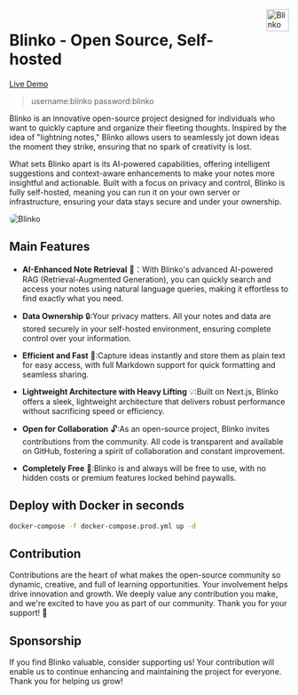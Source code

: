
<img align='right' height='40px' src="./public/single-logo.svg" alt="Blinko" />

# Blinko - Open Source, Self-hosted

<a href="https://blinko-five.vercel.app/">Live Demo</a>
> username:blinko
> password:blinko

Blinko is an innovative open-source project designed for individuals who want to quickly capture and organize their fleeting thoughts. Inspired by the idea of "lightning notes," Blinko allows users to seamlessly jot down ideas the moment they strike, ensuring that no spark of creativity is lost.

What sets Blinko apart is its AI-powered capabilities, offering intelligent suggestions and context-aware enhancements to make your notes more insightful and actionable. Built with a focus on privacy and control, Blinko is fully self-hosted, meaning you can run it on your own server or infrastructure, ensuring your data stays secure and under your ownership.

<img style="border-radius:20px" src="./home.png" alt="Blinko" />

## Main Features
- **AI-Enhanced Note Retrieval** 🤖：With Blinko's advanced AI-powered RAG (Retrieval-Augmented Generation), you can quickly search and access your notes using natural language queries, making it effortless to find exactly what you need.

- **Data Ownership** 🔒:Your privacy matters. All your notes and data are stored securely in your self-hosted environment, ensuring complete control over your information.

- **Efficient and Fast** 🚀:Capture ideas instantly and store them as plain text for easy access, with full Markdown support for quick formatting and seamless sharing.

- **Lightweight Architecture with Heavy Lifting** 💡:Built on Next.js, Blinko offers a sleek, lightweight architecture that delivers robust performance without sacrificing speed or efficiency.

- **Open for Collaboration** 🔓:As an open-source project, Blinko invites contributions from the community. All code is transparent and available on GitHub, fostering a spirit of collaboration and constant improvement.

- **Completely Free** 🎉:Blinko is and always will be free to use, with no hidden costs or premium features locked behind paywalls.

## Deploy with Docker in seconds

```bash
docker-compose -f docker-compose.prod.yml up -d
```

## Contribution
Contributions are the heart of what makes the open-source community so dynamic, creative, and full of learning opportunities. Your involvement helps drive innovation and growth. We deeply value any contribution you make, and we're excited to have you as part of our community. Thank you for your support! 🙌

## Sponsorship
If you find Blinko valuable, consider supporting us! Your contribution will enable us to continue enhancing and maintaining the project for everyone. Thank you for helping us grow!


